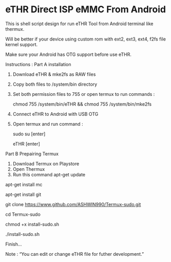# eTHR Direct ISP eMMC From Android
This is shell script design for run eTHR Tool from Android terminal like thermux.

Will be better if your device using custom rom with ext2, ext3, ext4, f2fs file kernel support.

Make sure your Android has OTG support before use eTHR.

Instructions :
Part A installation
1. Download eTHR & mke2fs as RAW files
2. Copy both files to /system/bin directory
3. Set both permission files to 755 or open termux to run commands :

   chmod 755 /system/bin/eTHR && chmod 755 /system/bin/mke2fs

4. Connect eTHR to Android with USB OTG
5. Open termux and run command :

   sudo su [enter]

   eTHR [enter]

Part B Prepairing Termux
1. Download Termux on Playstore
2. Open Thermux
3. Run this command
apt-get update

apt-get install mc

apt-get install git

git clone https://www.github.com/ASHWIN990/Termux-sudo.git

cd Termux-sudo

chmod +x install-sudo.sh

 ./install-sudo.sh

Finish...

Note :
“You can edit or change eTHR file for futher development.”

